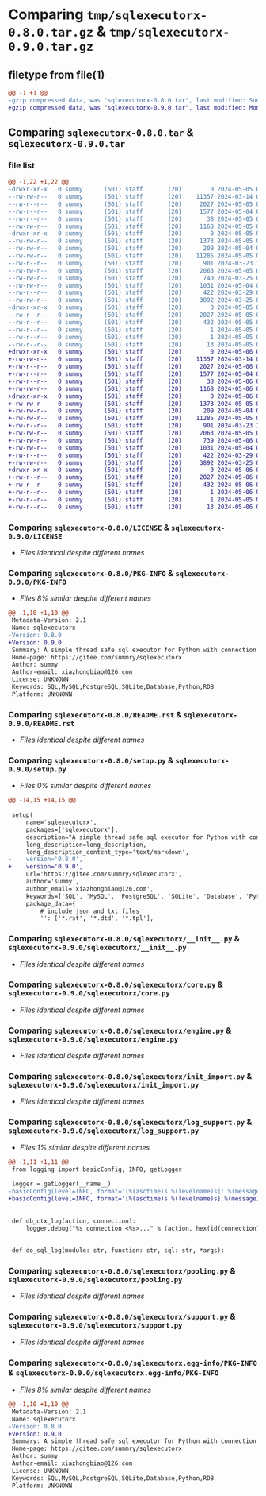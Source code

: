 # Comparing `tmp/sqlexecutorx-0.8.0.tar.gz` & `tmp/sqlexecutorx-0.9.0.tar.gz`

## filetype from file(1)

```diff
@@ -1 +1 @@
-gzip compressed data, was "sqlexecutorx-0.8.0.tar", last modified: Sun May  5 02:08:23 2024, max compression
+gzip compressed data, was "sqlexecutorx-0.9.0.tar", last modified: Mon May  6 02:42:30 2024, max compression
```

## Comparing `sqlexecutorx-0.8.0.tar` & `sqlexecutorx-0.9.0.tar`

### file list

```diff
@@ -1,22 +1,22 @@
-drwxr-xr-x   0 summy      (501) staff       (20)        0 2024-05-05 02:08:23.358988 sqlexecutorx-0.8.0/
--rw-rw-r--   0 summy      (501) staff       (20)    11357 2024-03-14 05:16:15.000000 sqlexecutorx-0.8.0/LICENSE
--rw-r--r--   0 summy      (501) staff       (20)     2027 2024-05-05 02:08:23.355869 sqlexecutorx-0.8.0/PKG-INFO
--rw-r--r--   0 summy      (501) staff       (20)     1577 2024-05-04 03:23:13.000000 sqlexecutorx-0.8.0/README.rst
--rw-r--r--   0 summy      (501) staff       (20)       38 2024-05-05 02:08:23.359277 sqlexecutorx-0.8.0/setup.cfg
--rw-rw-r--   0 summy      (501) staff       (20)     1168 2024-05-05 02:08:04.000000 sqlexecutorx-0.8.0/setup.py
-drwxr-xr-x   0 summy      (501) staff       (20)        0 2024-05-05 02:08:23.344237 sqlexecutorx-0.8.0/sqlexecutorx/
--rw-rw-r--   0 summy      (501) staff       (20)     1373 2024-05-05 01:28:17.000000 sqlexecutorx-0.8.0/sqlexecutorx/__init__.py
--rw-rw-r--   0 summy      (501) staff       (20)      209 2024-05-04 03:22:15.000000 sqlexecutorx-0.8.0/sqlexecutorx/constant.py
--rw-rw-r--   0 summy      (501) staff       (20)    11285 2024-05-05 01:22:27.000000 sqlexecutorx-0.8.0/sqlexecutorx/core.py
--rw-r--r--   0 summy      (501) staff       (20)      901 2024-03-23 15:57:10.000000 sqlexecutorx-0.8.0/sqlexecutorx/engine.py
--rw-rw-r--   0 summy      (501) staff       (20)     2063 2024-05-05 02:01:30.000000 sqlexecutorx-0.8.0/sqlexecutorx/init_import.py
--rw-rw-r--   0 summy      (501) staff       (20)      740 2024-03-25 03:02:59.000000 sqlexecutorx-0.8.0/sqlexecutorx/log_support.py
--rw-rw-r--   0 summy      (501) staff       (20)     1031 2024-05-04 03:22:15.000000 sqlexecutorx-0.8.0/sqlexecutorx/pooling.py
--rw-r--r--   0 summy      (501) staff       (20)      422 2024-03-29 05:50:43.000000 sqlexecutorx-0.8.0/sqlexecutorx/sql_support.py
--rw-rw-r--   0 summy      (501) staff       (20)     3892 2024-03-25 02:25:33.000000 sqlexecutorx-0.8.0/sqlexecutorx/support.py
-drwxr-xr-x   0 summy      (501) staff       (20)        0 2024-05-05 02:08:23.354198 sqlexecutorx-0.8.0/sqlexecutorx.egg-info/
--rw-r--r--   0 summy      (501) staff       (20)     2027 2024-05-05 02:08:23.000000 sqlexecutorx-0.8.0/sqlexecutorx.egg-info/PKG-INFO
--rw-r--r--   0 summy      (501) staff       (20)      432 2024-05-05 02:08:23.000000 sqlexecutorx-0.8.0/sqlexecutorx.egg-info/SOURCES.txt
--rw-r--r--   0 summy      (501) staff       (20)        1 2024-05-05 02:08:23.000000 sqlexecutorx-0.8.0/sqlexecutorx.egg-info/dependency_links.txt
--rw-r--r--   0 summy      (501) staff       (20)        1 2024-05-05 02:08:23.000000 sqlexecutorx-0.8.0/sqlexecutorx.egg-info/not-zip-safe
--rw-r--r--   0 summy      (501) staff       (20)       13 2024-05-05 02:08:23.000000 sqlexecutorx-0.8.0/sqlexecutorx.egg-info/top_level.txt
+drwxr-xr-x   0 summy      (501) staff       (20)        0 2024-05-06 02:42:30.584761 sqlexecutorx-0.9.0/
+-rw-rw-r--   0 summy      (501) staff       (20)    11357 2024-03-14 05:16:15.000000 sqlexecutorx-0.9.0/LICENSE
+-rw-r--r--   0 summy      (501) staff       (20)     2027 2024-05-06 02:42:30.584046 sqlexecutorx-0.9.0/PKG-INFO
+-rw-r--r--   0 summy      (501) staff       (20)     1577 2024-05-04 03:23:13.000000 sqlexecutorx-0.9.0/README.rst
+-rw-r--r--   0 summy      (501) staff       (20)       38 2024-05-06 02:42:30.585092 sqlexecutorx-0.9.0/setup.cfg
+-rw-rw-r--   0 summy      (501) staff       (20)     1168 2024-05-06 02:42:23.000000 sqlexecutorx-0.9.0/setup.py
+drwxr-xr-x   0 summy      (501) staff       (20)        0 2024-05-06 02:42:30.574273 sqlexecutorx-0.9.0/sqlexecutorx/
+-rw-rw-r--   0 summy      (501) staff       (20)     1373 2024-05-05 01:28:17.000000 sqlexecutorx-0.9.0/sqlexecutorx/__init__.py
+-rw-rw-r--   0 summy      (501) staff       (20)      209 2024-05-04 03:22:15.000000 sqlexecutorx-0.9.0/sqlexecutorx/constant.py
+-rw-rw-r--   0 summy      (501) staff       (20)    11285 2024-05-05 01:22:27.000000 sqlexecutorx-0.9.0/sqlexecutorx/core.py
+-rw-r--r--   0 summy      (501) staff       (20)      901 2024-03-23 15:57:10.000000 sqlexecutorx-0.9.0/sqlexecutorx/engine.py
+-rw-rw-r--   0 summy      (501) staff       (20)     2063 2024-05-05 02:01:30.000000 sqlexecutorx-0.9.0/sqlexecutorx/init_import.py
+-rw-rw-r--   0 summy      (501) staff       (20)      739 2024-05-06 02:41:09.000000 sqlexecutorx-0.9.0/sqlexecutorx/log_support.py
+-rw-rw-r--   0 summy      (501) staff       (20)     1031 2024-05-04 03:22:15.000000 sqlexecutorx-0.9.0/sqlexecutorx/pooling.py
+-rw-r--r--   0 summy      (501) staff       (20)      422 2024-03-29 05:50:43.000000 sqlexecutorx-0.9.0/sqlexecutorx/sql_support.py
+-rw-rw-r--   0 summy      (501) staff       (20)     3892 2024-03-25 02:25:33.000000 sqlexecutorx-0.9.0/sqlexecutorx/support.py
+drwxr-xr-x   0 summy      (501) staff       (20)        0 2024-05-06 02:42:30.582888 sqlexecutorx-0.9.0/sqlexecutorx.egg-info/
+-rw-r--r--   0 summy      (501) staff       (20)     2027 2024-05-06 02:42:30.000000 sqlexecutorx-0.9.0/sqlexecutorx.egg-info/PKG-INFO
+-rw-r--r--   0 summy      (501) staff       (20)      432 2024-05-06 02:42:30.000000 sqlexecutorx-0.9.0/sqlexecutorx.egg-info/SOURCES.txt
+-rw-r--r--   0 summy      (501) staff       (20)        1 2024-05-06 02:42:30.000000 sqlexecutorx-0.9.0/sqlexecutorx.egg-info/dependency_links.txt
+-rw-r--r--   0 summy      (501) staff       (20)        1 2024-05-05 02:08:23.000000 sqlexecutorx-0.9.0/sqlexecutorx.egg-info/not-zip-safe
+-rw-r--r--   0 summy      (501) staff       (20)       13 2024-05-06 02:42:30.000000 sqlexecutorx-0.9.0/sqlexecutorx.egg-info/top_level.txt
```

### Comparing `sqlexecutorx-0.8.0/LICENSE` & `sqlexecutorx-0.9.0/LICENSE`

 * *Files identical despite different names*

### Comparing `sqlexecutorx-0.8.0/PKG-INFO` & `sqlexecutorx-0.9.0/PKG-INFO`

 * *Files 8% similar despite different names*

```diff
@@ -1,10 +1,10 @@
 Metadata-Version: 2.1
 Name: sqlexecutorx
-Version: 0.8.0
+Version: 0.9.0
 Summary: A simple thread safe sql executor for Python with connection pool. Support MySQL, PostgreSQL, SQLite etc.
 Home-page: https://gitee.com/summry/sqlexecutorx
 Author: summy
 Author-email: xiazhongbiao@126.com
 License: UNKNOWN
 Keywords: SQL,MySQL,PostgreSQL,SQLite,Database,Python,RDB
 Platform: UNKNOWN
```

### Comparing `sqlexecutorx-0.8.0/README.rst` & `sqlexecutorx-0.9.0/README.rst`

 * *Files identical despite different names*

### Comparing `sqlexecutorx-0.8.0/setup.py` & `sqlexecutorx-0.9.0/setup.py`

 * *Files 0% similar despite different names*

```diff
@@ -14,15 +14,15 @@
 
 setup(
     name='sqlexecutorx',
     packages=['sqlexecutorx'],
     description="A simple thread safe sql executor for Python with connection pool. Support MySQL, PostgreSQL, SQLite etc.",
     long_description=long_description,
     long_description_content_type='text/markdown',
-    version='0.8.0',
+    version='0.9.0',
     url='https://gitee.com/summry/sqlexecutorx',
     author='summy',
     author_email='xiazhongbiao@126.com',
     keywords=['SQL', 'MySQL', 'PostgreSQL', 'SQLite', 'Database', 'Python', 'RDB'],
     package_data={
         # include json and txt files
         '': ['*.rst', '*.dtd', '*.tpl'],
```

### Comparing `sqlexecutorx-0.8.0/sqlexecutorx/__init__.py` & `sqlexecutorx-0.9.0/sqlexecutorx/__init__.py`

 * *Files identical despite different names*

### Comparing `sqlexecutorx-0.8.0/sqlexecutorx/core.py` & `sqlexecutorx-0.9.0/sqlexecutorx/core.py`

 * *Files identical despite different names*

### Comparing `sqlexecutorx-0.8.0/sqlexecutorx/engine.py` & `sqlexecutorx-0.9.0/sqlexecutorx/engine.py`

 * *Files identical despite different names*

### Comparing `sqlexecutorx-0.8.0/sqlexecutorx/init_import.py` & `sqlexecutorx-0.9.0/sqlexecutorx/init_import.py`

 * *Files identical despite different names*

### Comparing `sqlexecutorx-0.8.0/sqlexecutorx/log_support.py` & `sqlexecutorx-0.9.0/sqlexecutorx/log_support.py`

 * *Files 1% similar despite different names*

```diff
@@ -1,11 +1,11 @@
 from logging import basicConfig, INFO, getLogger
 
 logger = getLogger(__name__)
-basicConfig(level=INFO, format='[%(asctime)s %(levelname)s]: %(message)s', datefmt='%Y-%m-%d %H:%M:%S')
+basicConfig(level=INFO, format='[%(asctime)s %(levelname)s] %(message)s', datefmt='%Y-%m-%d %H:%M:%S')
 
 
 def db_ctx_log(action, connection):
     logger.debug("%s connection <%s>..." % (action, hex(id(connection))))
 
 
 def do_sql_log(module: str, function: str, sql: str, *args):
```

### Comparing `sqlexecutorx-0.8.0/sqlexecutorx/pooling.py` & `sqlexecutorx-0.9.0/sqlexecutorx/pooling.py`

 * *Files identical despite different names*

### Comparing `sqlexecutorx-0.8.0/sqlexecutorx/support.py` & `sqlexecutorx-0.9.0/sqlexecutorx/support.py`

 * *Files identical despite different names*

### Comparing `sqlexecutorx-0.8.0/sqlexecutorx.egg-info/PKG-INFO` & `sqlexecutorx-0.9.0/sqlexecutorx.egg-info/PKG-INFO`

 * *Files 8% similar despite different names*

```diff
@@ -1,10 +1,10 @@
 Metadata-Version: 2.1
 Name: sqlexecutorx
-Version: 0.8.0
+Version: 0.9.0
 Summary: A simple thread safe sql executor for Python with connection pool. Support MySQL, PostgreSQL, SQLite etc.
 Home-page: https://gitee.com/summry/sqlexecutorx
 Author: summy
 Author-email: xiazhongbiao@126.com
 License: UNKNOWN
 Keywords: SQL,MySQL,PostgreSQL,SQLite,Database,Python,RDB
 Platform: UNKNOWN
```

